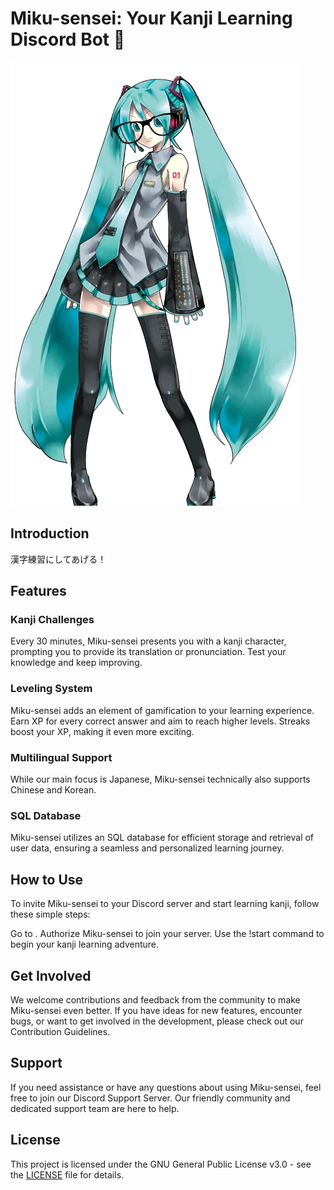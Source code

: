 # Miku-sensei: Your Kanji Learning Discord Bot 🎌
![Miku-Sensei](photos/miku/base.png)

## Introduction
漢字練習にしてあげる！

## Features
### Kanji Challenges
Every 30 minutes, Miku-sensei presents you with a kanji character, prompting you to provide its translation or pronunciation. Test your knowledge and keep improving.

### Leveling System
Miku-sensei adds an element of gamification to your learning experience. Earn XP for every correct answer and aim to reach higher levels. Streaks boost your XP, making it even more exciting.

### Multilingual Support
While our main focus is Japanese, Miku-sensei technically also supports Chinese and Korean.

### SQL Database
Miku-sensei utilizes an SQL database for efficient storage and retrieval of user data, ensuring a seamless and personalized learning journey.

## How to Use
To invite Miku-sensei to your Discord server and start learning kanji, follow these simple steps:

Go to .
Authorize Miku-sensei to join your server.
Use the !start command to begin your kanji learning adventure.

## Get Involved
We welcome contributions and feedback from the community to make Miku-sensei even better. If you have ideas for new features, encounter bugs, or want to get involved in the development, please check out our Contribution Guidelines.

## Support
If you need assistance or have any questions about using Miku-sensei, feel free to join our Discord Support Server. Our friendly community and dedicated support team are here to help.

## License
This project is licensed under the GNU General Public License v3.0 - see the [LICENSE](https://github.com/PGSTJ/Miku-Sensei/blob/main/LICENSE) file for details.
